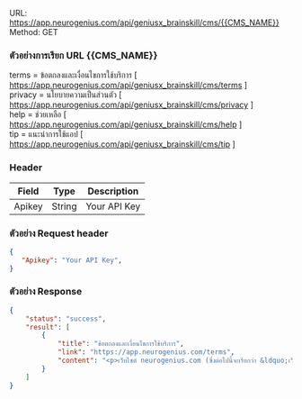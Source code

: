 
URL: https://app.neurogenius.com/api/geniusx_brainskill/cms/{{CMS_NAME}} <br>
Method: GET <br> 
### ตัวอย่างการเรียก URL {{CMS_NAME}} 
terms = ข้อตกลงและเงื่อนไขการใช้บริการ [ https://app.neurogenius.com/api/geniusx_brainskill/cms/terms ] <br>
privacy = นโยบายความเป็นส่วนตัว [ https://app.neurogenius.com/api/geniusx_brainskill/cms/privacy ] <br>
help = ช่วยเหลือ [ https://app.neurogenius.com/api/geniusx_brainskill/cms/help ] <br>
tip = แนะนำการใช้แอป [ https://app.neurogenius.com/api/geniusx_brainskill/cms/tip ]

### Header
| Field         | Type          | Description  |
| ------------- |---------------| -------------|
| Apikey        | String        | Your API Key |

### ตัวอย่าง Request header
```json
{
   "Apikey": "Your API Key",
}
```


### ตัวอย่าง Response
```json
{
    "status": "success",
    "result": [
        {
            "title": "ข้อตกลงและเงื่อนไขการใช้บริการ",
            "link": "https://app.neurogenius.com/terms",
            "content": "<p>เว็บไซต์ neurogenius.com (ซึ่งต่อไปนี้จะเรียกว่า &ldquo;เว็บไซต์&rdquo;)..."
        }
    ]
}
```
